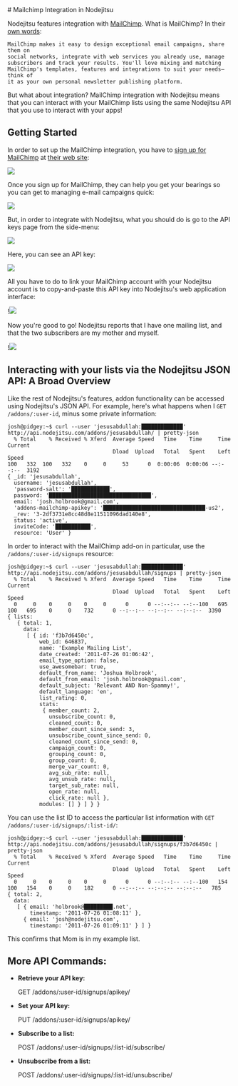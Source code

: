 <a name="#mailchimp" />
# Mailchimp Integration in Nodejitsu

Nodejitsu features integration with [MailChimp](http://mailchimp.com). What is
MailChimp? In their [own words](http://mailchimp.com/about/):

    MailChimp makes it easy to design exceptional email campaigns, share them on
    social networks, integrate with web services you already use, manage
    subscribers and track your results. You'll love mixing and matching
    MailChimp's templates, features and integrations to suit your needs—think of
    it as your own personal newsletter publishing platform.

But what about integration? MailChimp integration with Nodejitsu means that you
can interact with your MailChimp lists using the same Nodejitsu API that you use
to interact with your apps!

## Getting Started

In order to set up the MailChimp integration, you have to
[sign up for MailChimp](http://mailchimp.com/signup) at
[their web site](http://mailchimp.com):

![](https://github.com/jesusabdullah/handbook/raw/master/fig/signup_page.png)

Once you sign up for MailChimp, they can help you get your bearings so you can
get to managing e-mail campaigns quick:

![](https://github.com/jesusabdullah/handbook/raw/master/fig/dashboard_help.png)

But, in order to integrate with Nodejitsu, what you should do is go to the
API keys page from the side-menu:

![](https://github.com/jesusabdullah/handbook/raw/master/fig/api_keys_dropdown.png)

Here, you can see an API key:

![](https://github.com/jesusabdullah/handbook/raw/master/fig/api_keys.png)

All you have to do to link your MailChimp account with your Nodejitsu account
is to copy-and-paste this API key into Nodejitsu's web application interface:

!![](https://github.com/jesusabdullah/handbook/raw/master/fig/nodejitsu_dashboard_api_key.png)

Now you're good to go! Nodejitsu reports that I have one mailing list, and that
the two subscribers are my mother and myself.

!![](https://github.com/jesusabdullah/handbook/raw/master/fig/nodejitsu_dashboard.png)

## Interacting with your lists via the Nodejitsu JSON API: A Broad Overview

Like the rest of Nodejitsu's features, addon functionality can be accessed using
Nodejitsu's JSON API. For example, here's what happens when I
`GET /addons/:user-id`, minus some private information:

    josh@pidgey:~$ curl --user 'jesusabdullah:█████████████' http://api.nodejitsu.com/addons/jesusabdullah/ | pretty-json
      % Total    % Received % Xferd  Average Speed   Time    Time     Time  Current
                                     Dload  Upload   Total   Spent    Left  Speed
    100   332  100   332    0     0     53      0  0:00:06  0:00:06 --:--:--  3192
    { _id: 'jesusabdullah',
      username: 'jesusabdullah',
      'password-salt': '████████████',
      password: '████████████████████████████████',
      email: 'josh.holbrook@gmail.com',
      'addons-mailchimp-apikey': '████████████████████████████████-us2',
      _rev: '3-2df3731e8cc48d8e11511096dad140e8',
      status: 'active',
      inviteCode: '███████████',
      resource: 'User' }

In order to interact with the MailChimp add-on in particular, use the
`/addons/:user-id/signups` resource:

    josh@pidgey:~$ curl --user 'jesusabdullah:█████████████' http://api.nodejitsu.com/addons/jesusabdullah/signups | pretty-json
      % Total    % Received % Xferd  Average Speed   Time    Time     Time  Current
                                     Dload  Upload   Total   Spent    Left  Speed
      0     0    0     0    0     0      0      0 --:--:-- --:--100   695  100   695    0     0    732      0 --:--:-- --:--:-- --:--:--  3390
    { lists: 
       { total: 1,
         data: 
          [ { id: 'f3b7d6450c',
              web_id: 646837,
              name: 'Example Mailing List',
              date_created: '2011-07-26 01:06:42',
              email_type_option: false,
              use_awesomebar: true,
              default_from_name: 'Joshua Holbrook',
              default_from_email: 'josh.holbrook@gmail.com',
              default_subject: 'Relevant AND Non-Spammy!',
              default_language: 'en',
              list_rating: 0,
              stats: 
               { member_count: 2,
                 unsubscribe_count: 0,
                 cleaned_count: 0,
                 member_count_since_send: 3,
                 unsubscribe_count_since_send: 0,
                 cleaned_count_since_send: 0,
                 campaign_count: 0,
                 grouping_count: 0,
                 group_count: 0,
                 merge_var_count: 0,
                 avg_sub_rate: null,
                 avg_unsub_rate: null,
                 target_sub_rate: null,
                 open_rate: null,
                 click_rate: null },
              modules: [] } ] } }

You can use the list ID to access the particular list information with
`GET /addons/:user-id/signups/:list-id/`:

    josh@pidgey:~$ curl --user 'jesusabdullah:█████████████' http://api.nodejitsu.com/addons/jesusabdullah/signups/f3b7d6450c | pretty-json
      % Total    % Received % Xferd  Average Speed   Time    Time     Time  Current
                                     Dload  Upload   Total   Spent    Left  Speed
      0     0    0     0    0     0      0      0 --:--:-- --:--100   154  100   154    0     0    182      0 --:--:-- --:--:-- --:--:--   785
    { total: 2,
      data: 
       [ { email: 'holbrook@█████████.net',
           timestamp: '2011-07-26 01:08:11' },
         { email: 'josh@nodejitsu.com',
           timestamp: '2011-07-26 01:09:11' } ] }

This confirms that Mom is in my example list.

## More API Commands:

* **Retrieve your API key:**

    GET /addons/:user-id/signups/apikey/

* **Set your API key:**

    PUT /addons/:user-id/signups/apikey/

* **Subscribe to a list:**

    POST /addons/:user-id/signups/:list-id/subscribe/

* **Unsubscribe from a list:**

    POST /addons/:user-id/signups/:list-id/unsubscribe/
